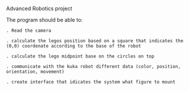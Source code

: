 Advanced Robotics project

The program should be able to:

    . Read the camera
  
    . calculate the legos position based on a square that indicates the (0,0) coordenate according to the base of the robot
  
    . calculate the lego midpoint base on the circles on top
  
    . communicate with the kuka robot different data (color, position, orientation, movement)
  
    . create interface that idicates the system what figure to mount 
  
